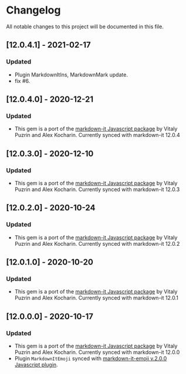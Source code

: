 # Changelog

All notable changes to this project will be documented in this file.
## [12.0.4.1] - 2021-02-17
### Updated
- Plugin MarkdownItIns, MarkdownMark update.
- fix #6.

## [12.0.4.0] - 2020-12-21
### Updated
- This gem is a port of the [markdown-it Javascript package](https://github.com/markdown-it/markdown-it/tree/12.0.4) by Vitaly Puzrin and Alex Kocharin. Currently synced with markdown-it 12.0.4

## [12.0.3.0] - 2020-12-10
### Updated
- This gem is a port of the [markdown-it Javascript package](https://github.com/markdown-it/markdown-it/tree/12.0.3) by Vitaly Puzrin and Alex Kocharin. Currently synced with markdown-it 12.0.3

## [12.0.2.0] - 2020-10-24
### Updated
- This gem is a port of the [markdown-it Javascript package](https://github.com/markdown-it/markdown-it/tree/12.0.2) by Vitaly Puzrin and Alex Kocharin. Currently synced with markdown-it 12.0.2

## [12.0.1.0] - 2020-10-20
### Updated
- This gem is a port of the [markdown-it Javascript package](https://github.com/markdown-it/markdown-it/tree/12.0.1) by Vitaly Puzrin and Alex Kocharin. Currently synced with markdown-it 12.0.1

## [12.0.0.0] - 2020-10-17
### Updated
- This gem is a port of the [markdown-it Javascript package](https://github.com/markdown-it/markdown-it/tree/12.0.0) by Vitaly Puzrin and Alex Kocharin. Currently synced with markdown-it 12.0.0
- Plugin `MarkdownItEmoji` synced with  [markdown-it-emoji v.2.0.0 Javascript plugin](hhttps://github.com/markdown-it/markdown-it-emoji/tree/2.0.0).
